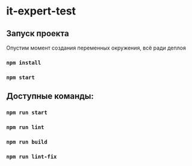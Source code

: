 # it-expert-test

## Запуск проекта
Опустим момент создания переменных окружения, всё ради деплоя
### `npm install`
### `npm start`

## Доступные команды:

### `npm run start`
### `npm run lint`
### `npm run build`
### `npm run lint-fix`

